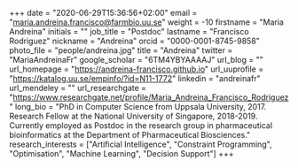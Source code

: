 +++
date = "2020-06-29T15:36:56+02:00"
email = "maria.andreina.francisco@farmbio.uu.se"
weight = -10
firstname = "Maria Andreina"
initials = ""
job_title = "Postdoc"
lastname = "Francisco Rodriguez"
nickname = "Andreina"
orcid = "0000-0001-8745-9858"
photo_file = "people/andreina.jpg"
title = "Andreina"
twitter = "MariaAndreinaFr"
google_scholar = "6TM4YBYAAAAJ"
url_blog = ""
url_homepage = "https://andreina-francisco.github.io"
url_uuprofile = "https://katalog.uu.se/empinfo/?id=N11-1772"
linkedin = "andreinafr"
url_mendeley = ""
url_researchgate = "https://www.researchgate.net/profile/Maria_Andreina_Francisco_Rodriguez"
long_bio = "PhD in Computer Science from Uppsala University, 2017. Research Fellow at the National University of Singapore, 2018-2019. Currently employed as Postdoc  in the research group in pharmaceutical bioinformatics at the Department of Pharmaceutical Biosciences."
research_interests = ["Artificial Intelligence", "Constraint Programming", "Optimisation", "Machine Learning", "Decision Support"]
+++

